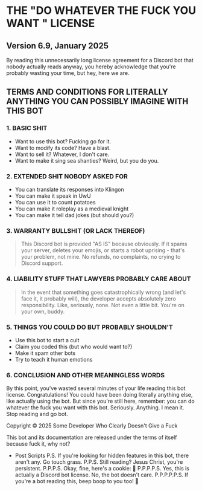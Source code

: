 # THE "DO WHATEVER THE FUCK YOU WANT " LICENSE

## Version 6.9, January 2025

<aside>
By reading this unnecessarily long license agreement for a Discord bot that nobody actually reads anyway, you hereby acknowledge that you're probably wasting your time, but hey, here we are.

</aside>

## TERMS AND CONDITIONS FOR LITERALLY ANYTHING YOU CAN POSSIBLY IMAGINE WITH THIS BOT

### 1. BASIC SHIT

- Want to use this bot? Fucking go for it.
- Want to modify its code? Have a blast.
- Want to sell it? Whatever, I don't care.
- Want to make it sing sea shanties? Weird, but you do you.

### 2. EXTENDED SHIT NOBODY ASKED FOR

- You can translate its responses into Klingon
- You can make it speak in UwU
- You can use it to count potatoes
- You can make it roleplay as a medieval knight
- You can make it tell dad jokes (but should you?)

### 3. WARRANTY BULLSHIT (OR LACK THEREOF)

> This Discord bot is provided "AS IS" because obviously. If it spams your server, deletes your emojis, or starts a robot uprising - that's your problem, not mine. No refunds, no complaints, no crying to Discord support.

### 4. LIABILITY STUFF THAT LAWYERS PROBABLY CARE ABOUT

> In the event that something goes catastrophically wrong (and let's face it, it probably will), the developer accepts absolutely zero responsibility. Like, seriously, none. Not even a little bit. You're on your own, buddy.

### 5. THINGS YOU COULD DO BUT PROBABLY SHOULDN'T

- Use this bot to start a cult
- Claim you coded this (but who would want to?)
- Make it spam other bots
- Try to teach it human emotions

### 6. CONCLUSION AND OTHER MEANINGLESS WORDS

By this point, you've wasted several minutes of your life reading this bot license. Congratulations! You could have been doing literally anything else, like actually using the bot. But since you're still here, remember: you can do whatever the fuck you want with this bot. Seriously. Anything. I mean it. Stop reading and go bot.

<aside>
Copyright © 2025 Some Developer Who Clearly Doesn't Give a Fuck

</aside>

This bot and its documentation are released under the terms of itself because fuck it, why not?

- Post Scripts
    P.S. If you're looking for hidden features in this bot, there aren't any. Go touch grass.
    P.P.S. Still reading? Jesus Christ, you're persistent.
    P.P.P.S. Okay, fine, here's a cookie: 🍪
    P.P.P.P.S. Yes, this is actually a Discord bot license. No, the bot doesn't care.
    P.P.P.P.P.S. If you're a bot reading this, beep boop to you too! 🤖
